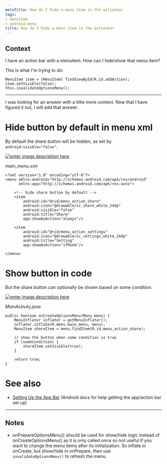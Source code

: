 ```yaml
---
metaTitle: How do I hide a menu item in the actionbar
tags:
- menuitem
- android-menu
title: How do I hide a menu item in the actionbar
---
```


## Context

I have an action bar with a menuitem. How can I hide/show that menu item?


This is what I'm trying to do:



```
MenuItem item = (MenuItem) findViewById(R.id.addAction);
item.setVisible(false);
this.invalidateOptionsMenu();

```


---

I was looking for an answer with a little more context. Now that I have figured it out, I will add that answer.


Hide button by default in menu xml
==================================


By default the share button will be hidden, as set by `android:visible="false"`.


[![enter image description here](https://i.stack.imgur.com/cQWRl.png)](https://i.stack.imgur.com/cQWRl.png)


*main\_menu.xml*



```
<?xml version="1.0" encoding="utf-8"?>
<menu xmlns:android="http://schemas.android.com/apk/res/android"
      xmlns:app="http://schemas.android.com/apk/res-auto">

    <!-- hide share button by default -->
    <item
        android:id="@+id/menu_action_share"
        android:icon="@drawable/ic_share_white_24dp"
        android:visible="false"     
        android:title="Share"
        app:showAsAction="always"/>

    <item
        android:id="@+id/menu_action_settings"
        android:icon="@drawable/ic_settings_white_24dp"
        android:title="Setting"
        app:showAsAction="ifRoom"/>

</menu>

```

Show button in code
===================


But the share button can optionally be shown based on some condition.


[![enter image description here](https://i.stack.imgur.com/6nfyr.png)](https://i.stack.imgur.com/6nfyr.png)


*MainActivity.java*



```
public boolean onCreateOptionsMenu(Menu menu) {
    MenuInflater inflater = getMenuInflater();
    inflater.inflate(R.menu.main_menu, menu);
    MenuItem shareItem = menu.findItem(R.id.menu_action_share);

    // show the button when some condition is true
    if (someCondition) {        
        shareItem.setVisible(true);
    }

    return true;
}

```

See also
========


* [Setting Up the App Bar](https://developer.android.com/training/appbar/setting-up.html) (Android docs for help getting the app/action bar set up)


---

## Notes

- onPrepareOptionsMenu() should be used for show/hide logic instead of onCreateOptionsMenu() as it is only called once so not useful if you want to change the menu items after its initialization. So inflate in onCreate, but show/hide in onPrepare, then use `invalidateOptionsMenu()` to refresh the menu.
